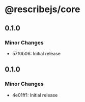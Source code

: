 # @rescribejs/core

## 0.1.0

### Minor Changes

-   57f0b06: Initial release

## 0.1.0

### Minor Changes

-   4e01ff1: Initial release
